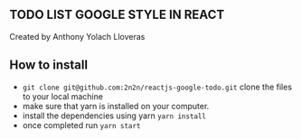 
## TODO LIST GOOGLE STYLE IN REACT
Created by Anthony Yolach Lloveras

## How to install
* `git clone git@github.com:2n2n/reactjs-google-todo.git` clone the files to your local machine
* make sure that yarn is installed on your computer.
* install the dependencies using yarn `yarn install` 
* once completed run `yarn start`

